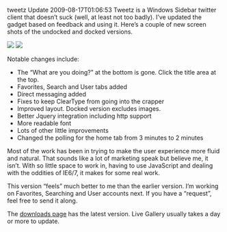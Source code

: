 tweetz Update
2009-08-17T01:06:53
Tweetz is a Windows Sidebar twitter client that doesn’t suck (well, at least not too badly). I’ve updated the gadget based on feedback and using it. Here’s a couple of new screen shots of the undocked and docked versions.

![](/cdn/images/tweetz-expanded.png) ![](/cdn/images/tweetz.png)

Notable changes include:

  * The “What are you doing?” at the bottom is gone. Click the title area at the top.
  * Favorites, Search and User tabs added
  * Direct messaging added
  * Fixes to keep ClearType from going into the crapper
  * Improved layout. Docked version excludes images.
  * Better Jquery integration including http support
  * More readable font
  * Lots of other little improvements
  * Changed the polling for the home tab from 3 minutes to 2 minutes

Most of the work has been in trying to make the user experience more fluid and natural. That sounds like a lot of marketing speak but believe me, it isn’t. With so little space to work in, having to use JavaScript and dealing with the oddities of IE6/7, it makes for some real work.

This version “feels” much better to me than the earlier version. I’m working on Favorites, Searching and User accounts next. If you have a “request”, feel free to send it along.

The [downloads page](/downloads) has the latest version. Live Gallery usually takes a day or more to update.
